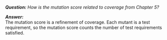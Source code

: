 *__Question:__ How is the mutation score related to coverage from Chapter 5?*

*__Answer:__*<br>
The mutation score is a refinement of coverage. 
Each mutant is a test requirement, so the mutation score 
counts the number of test requirements satisfied.
